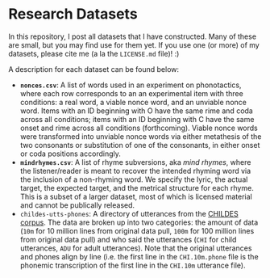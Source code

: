 # Research Datasets

In this repository, I post all datasets that I have constructed. Many of these are small, but you may find use for them yet. If you use one (or more) of my datasets, please cite me (a la the `LICENSE.md` file)! :)

A description for each dataset can be found below:

- **`nonces.csv`**: A list of words used in an experiment on phonotactics, where each row corresponds to an an experimental item with three conditions: a real word, a viable nonce word, and an unviable nonce word. Items with an ID beginning with O have the same rime and coda across all conditions; items with an ID beginning with C have the same onset and rime across all conditions (forthcoming). Viable nonce words were transformed into unviable nonce words via either metathesis of the two consonants or substitution of one of the consonants, in either onset or coda positions accordingly.
- **`mindrhymes.csv`**: A list of rhyme subversions, aka _mind rhymes_, where the listener/reader is meant to recover the intended rhyming word via the inclusion of a non-rhyming word. We specify the lyric, the actual target, the expected target, and the metrical structure for each rhyme. This is a subset of a larger dataset, most of which is licensed material and cannot be publically released.
- `childes-utts-phones`: A directory of utterances from the [CHILDES corpus](https://talkbank.org/childes/access/). The data are broken up into two categories: the amount of data (`10m` for 10 million lines from original data pull, `100m` for 100 million lines from original data pull) and who said the utterances (`CHI` for child utterances, `ADU` for adult utterances). Note that the original utterances and phones align by line (i.e. the first line in the `CHI.10m.phone` file is the phonemic transcription of the first line in the `CHI.10m` utterance file).  
